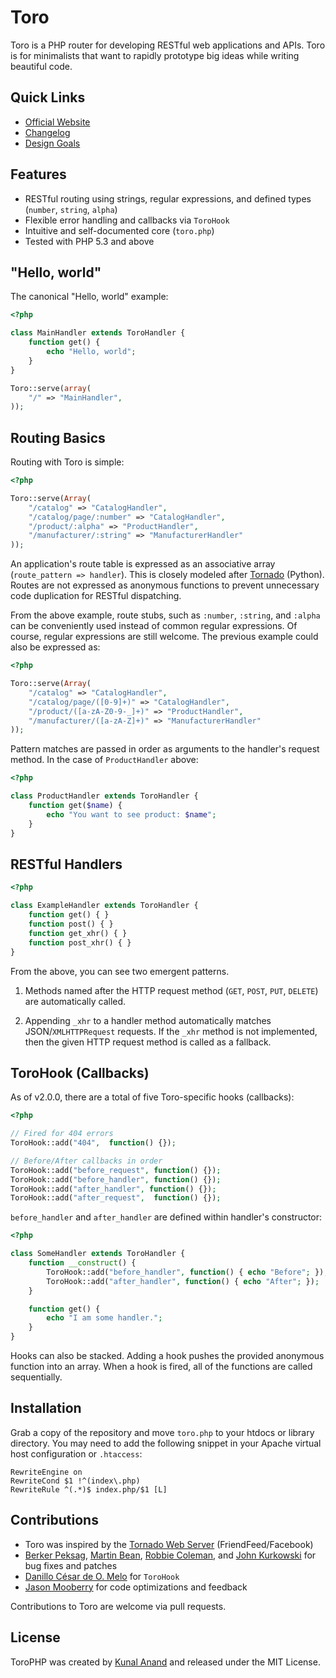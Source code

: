 # Toro

Toro is a PHP router for developing RESTful web applications and APIs. Toro is for minimalists that want to rapidly prototype big ideas while writing beautiful code.

## Quick Links

- [Official Website](http://toroweb.org)
- [Changelog](https://github.com/anandkunal/ToroPHP/wiki/Changelog)
- [Design Goals](https://github.com/anandkunal/ToroPHP/wiki/Design-Goals)


## Features

- RESTful routing using strings, regular expressions, and defined types (`number`, `string`, `alpha`)
- Flexible error handling and callbacks via `ToroHook`
- Intuitive and self-documented core (`toro.php`)
- Tested with PHP 5.3 and above


## "Hello, world"

The canonical "Hello, world" example:

```php
<?php

class MainHandler extends ToroHandler {
    function get() {
        echo "Hello, world";
    }
}

Toro::serve(array(
    "/" => "MainHandler",
));
```


## Routing Basics

Routing with Toro is simple:

```php
<?php

Toro::serve(Array(
    "/catalog" => "CatalogHandler",
    "/catalog/page/:number" => "CatalogHandler",
    "/product/:alpha" => "ProductHandler",
    "/manufacturer/:string" => "ManufacturerHandler"
));
```

An application's route table is expressed as an associative array (`route_pattern => handler`). This is closely modeled after [Tornado](http://tornadoweb.org) (Python). Routes are not expressed as anonymous functions to prevent unnecessary code duplication for RESTful dispatching.

From the above example, route stubs, such as `:number`, `:string`, and `:alpha` can be conveniently used instead of common regular expressions. Of course, regular expressions are still welcome. The previous example could also be expressed as:

```php
<?php

Toro::serve(Array(
    "/catalog" => "CatalogHandler",
    "/catalog/page/([0-9]+)" => "CatalogHandler",
    "/product/([a-zA-Z0-9-_]+)" => "ProductHandler",
    "/manufacturer/([a-zA-Z]+)" => "ManufacturerHandler"
));
```

Pattern matches are passed in order as arguments to the handler's request method. In the case of `ProductHandler` above:

```php
<?php

class ProductHandler extends ToroHandler {
    function get($name) {
        echo "You want to see product: $name";
    }
}
```


## RESTful Handlers

```php
<?php

class ExampleHandler extends ToroHandler {
    function get() { }
    function post() { }
    function get_xhr() { }
    function post_xhr() { }
}
```

From the above, you can see two emergent patterns.

1. Methods named after the HTTP request method (`GET`, `POST`, `PUT`, `DELETE`) are automatically called.

2. Appending `_xhr` to a handler method automatically matches JSON/`XMLHTTPRequest` requests. If the `_xhr` method is not implemented, then the given HTTP request method is called as a fallback.


## ToroHook (Callbacks)

As of v2.0.0, there are a total of five Toro-specific hooks (callbacks):

```php
<?php

// Fired for 404 errors
ToroHook::add("404",  function() {});

// Before/After callbacks in order
ToroHook::add("before_request", function() {});
ToroHook::add("before_handler", function() {});
ToroHook::add("after_handler", function() {});
ToroHook::add("after_request",  function() {});
```

`before_handler` and `after_handler` are defined within handler's constructor:

```php
<?php

class SomeHandler extends ToroHandler {
    function __construct() {
        ToroHook::add("before_handler", function() { echo "Before"; });
        ToroHook::add("after_handler", function() { echo "After"; });
    }

    function get() {
        echo "I am some handler.";
    }
}
```

Hooks can also be stacked. Adding a hook pushes the provided anonymous function into an array. When a hook is fired, all of the functions are called sequentially.


## Installation

Grab a copy of the repository and move `toro.php` to your htdocs or library directory. You may need to add the following snippet in your Apache virtual host configuration or `.htaccess`:

    RewriteEngine on
    RewriteCond $1 !^(index\.php)
    RewriteRule ^(.*)$ index.php/$1 [L]


## Contributions

- Toro was inspired by the [Tornado Web Server](http://www.tornadoweb.org) (FriendFeed/Facebook)
- [Berker Peksag](http://berkerpeksag.com), [Martin Bean](http://www.martinbean.co.uk), [Robbie Coleman](http://robbie.robnrob.com), and [John Kurkowski](http://about.me/john.kurkowski) for bug fixes and patches
- [Danillo César de O. Melo](https://github.com/danillos/fire_event/blob/master/Event.php) for `ToroHook`
- [Jason Mooberry](http://jasonmooberry.com) for code optimizations and feedback

Contributions to Toro are welcome via pull requests.


## License

ToroPHP was created by [Kunal Anand](http://kunalanand.com) and released under the MIT License.